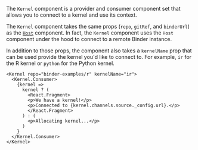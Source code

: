The `Kernel` component is a provider and consumer component set that allows you to connect to a kernel and use its context.

The `Kernel` component takes the same props (`repo`, `gitRef`, and `binderUrl`) as the [`Host`](#host) component. In fact, the `Kernel` component uses the `Host` component under the hood to connect to a remote Binder instance.

In addition to those props, the component also takes a `kernelName` prop that can be used provide the kernel you'd like to connect to. For example, `ir` for the R kernel or `python` for the Python kernel.

```
<Kernel repo="binder-examples/r" kernelName="ir">
  <Kernel.Consumer>
    {kernel =>
      kernel ? (
        <React.Fragment>
        <p>We have a kernel!</p>
        <p>Connected to {kernel.channels.source._config.url}.</p>
        </React.Fragment>
      ) : (
        <p>Allocating kernel...</p>
      )
    }
  </Kernel.Consumer>
</Kernel>
```
